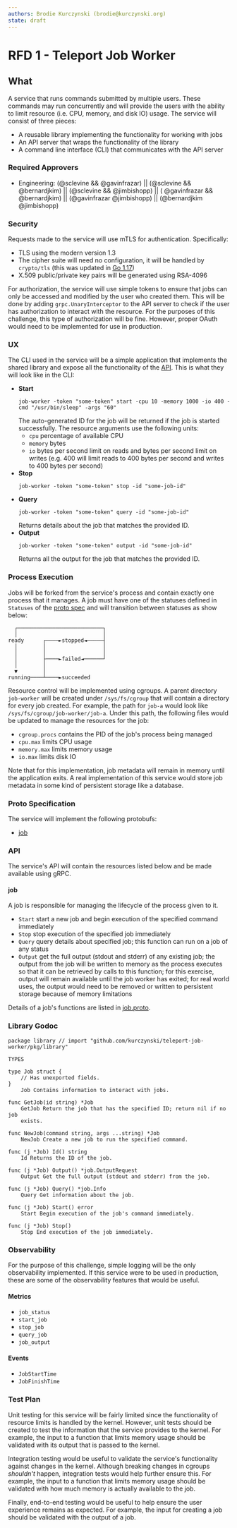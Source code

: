 ```yaml
---
authors: Brodie Kurczynski (brodie@kurczynski.org)
state: draft
---
```


# RFD 1 - Teleport Job Worker

## What

A service that runs commands submitted by multiple users. These commands may run concurrently and will provide the users
with the ability to limit resource (i.e. CPU, memory, and disk IO) usage. The service will consist of three pieces:

* A reusable library implementing the functionality for working with jobs
* An API server that wraps the functionality of the library
* A command line interface (CLI) that communicates with the API server

### Required Approvers

* Engineering: (@sclevine && @gavinfrazar) || (@sclevine && @bernardjkim) || (@sclevine && @jimbishopp) || (
  @gavinfrazar && @bernardjkim) || (@gavinfrazar @jimbishopp) || (@bernardjkim @jimbishopp)

### Security

Requests made to the service will use mTLS for authentication. Specifically:

* TLS using the modern version 1.3
* The cipher suite will need no configuration, it will be handled by `crypto/tls` (this was updated
  in [Go 1.17](https://go.dev/doc/go1.17#crypto/tls))
* X.509 public/private key pairs will be generated using RSA-4096

For authorization, the service will use simple tokens to ensure that jobs can only be accessed and modified by the user
who created them. This will be done by adding `grpc.UnaryInterceptor` to the API server to check if the user has
authorization to interact with the resource. For the purposes of this challenge, this type of authorization will be
fine. However, proper OAuth would need to be implemented for use in production.

### UX

The CLI used in the service will be a simple application that implements the shared library and expose all the
functionality of the [API](#api). This is what they will look like in the CLI:

* **Start**
  ```shell
  job-worker -token "some-token" start -cpu 10 -memory 1000 -io 400 -cmd "/usr/bin/sleep" -args "60"
  ```
  The auto-generated ID for the job will be returned if the job is started successfully. The resource arguments use the
  following units:
    * `cpu` percentage of available CPU
    * `memory` bytes
    * `io` bytes per second limit on reads and bytes per second limit on writes (e.g. 400 will limit reads to 400 bytes
      per second and writes to 400 bytes per second)
* **Stop**
  ```shell
  job-worker -token "some-token" stop -id "some-job-id"
  ```
* **Query**
  ```shell
  job-worker -token "some-token" query -id "some-job-id"
  ```
  Returns details about the job that matches the provided ID.
* **Output**
  ```shell
  job-worker -token "some-token" output -id "some-job-id"
  ```
  Returns all the output for the job that matches the provided ID.

### Process Execution

Jobs will be forked from the service's process and contain exactly one process that it manages. A job must have one of
the statuses defined in `Statuses` of the [proto spec](../api/proto/job/job.proto) and will transition between statuses
as show below:

```
  ┌───────────────────────────┐
  │                           │
ready      ┌────►stopped◄─────┤
  │        │                  │
  │        │                  │
  │        ├────►failed◄──────┘
  │        │                   
  ▼        │                   
running────┴────►succeeded     
```

Resource control will be implemented using cgroups. A parent directory `job-worker` will be created
under `/sys/fs/cgroup` that will contain a directory for every job created. For example, the path for `job-a` would look
like `/sys/fs/cgroup/job-worker/job-a`. Under this path, the following files would be updated to manage the resources
for the job:

* `cgroup.procs` contains the PID of the job's process being managed
* `cpu.max` limits CPU usage
* `memory.max` limits memory usage
* `io.max` limits disk IO

Note that for this implementation, job metadata will remain in memory until the application exits. A real implementation
of this service would store job metadata in some kind of persistent storage like a database.

### Proto Specification

The service will implement the following protobufs:

* [job](../api/proto/job/job.proto)

### API

The service's API will contain the resources listed below and be made available using gRPC.

#### job

A job is responsible for managing the lifecycle of the process given to it.

* `Start` start a new job and begin execution of the specified command immediately
* `Stop` stop execution of the specified job immediately
* `Query` query details about specified job; this function can run on a job of any status
* `Output` get the full output (stdout and stderr) of any existing job; the output from the job will be written to
  memory as the process executes so that it can be retrieved by calls to this function; for this exercise, output will
  remain available until the job worker has exited; for real world uses, the output would need to be removed or written
  to persistent storage because of memory limitations

Details of a job's functions are listed in [job.proto](../api/proto/job/job.proto).

### Library Godoc
```
package library // import "github.com/kurczynski/teleport-job-worker/pkg/library"

TYPES

type Job struct {
	// Has unexported fields.
}
    Job Contains information to interact with jobs.

func GetJob(id string) *Job
    GetJob Return the job that has the specified ID; return nil if no job
    exists.

func NewJob(command string, args ...string) *Job
    NewJob Create a new job to run the specified command.

func (j *Job) Id() string
    Id Returns the ID of the job.

func (j *Job) Output() *job.OutputRequest
    Output Get the full output (stdout and stderr) from the job.

func (j *Job) Query() *job.Info
    Query Get information about the job.

func (j *Job) Start() error
    Start Begin execution of the job's command immediately.

func (j *Job) Stop()
    Stop End execution of the job immediately.
```

### Observability

For the purpose of this challenge, simple logging will be the only observability implemented. If this service were to be
used in production, these are some of the observability features that would be useful.

#### Metrics

* `job_status`
* `start_job`
* `stop_job`
* `query_job`
* `job_output`

#### Events

* `JobStartTime`
* `JobFinishTime`

### Test Plan

Unit testing for this service will be fairly limited since the functionality of resource limits is handled by the
kernel. However, unit tests should be created to test the information that the service provides to the kernel. For
example, the input to a function that limits memory usage should be validated with its output that is passed to the
kernel.

Integration testing would be useful to validate the service's functionality against changes in the kernel. Although
breaking changes in cgroups _shouldn't_ happen, integration tests would help further ensure this. For example, the input
to a function that limits memory usage should be validated with how much memory is actually available to the job.

Finally, end-to-end testing would be useful to help ensure the user experience remains as expected. For example, the
input for creating a job should be validated with the output of a job.
